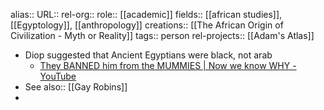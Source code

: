 alias::
URL::
rel-org::
role:: [[academic]] 
fields:: [[african studies]], [[Egyptology]], [[anthropology]] 
creations:: [[The African Origin of Civilization - Myth or Reality]]
tags:: person
rel-projects:: [[Adam's Atlas]] 


- Diop suggested that Ancient Egyptians were black, not arab
	- [They BANNED him from the MUMMIES | Now we know WHY - YouTube](https://www.youtube.com/watch?v=DFNrKvRYq_w)
- See also:: [[Gay Robins]]
-